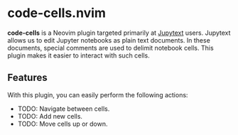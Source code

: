 code-cells.nvim
===============

**code-cells** is a Neovim plugin targeted primarily at
[Jupytext](https://jupytext.readthedocs.io/en/latest/) users. Jupytext allows
us to edit Jupyter notebooks as plain text documents. In these documents,
special comments are used to delimit notebook cells. This plugin makes it
easier to interact with such cells.

## Features

With this plugin, you can easily perform the following actions:

- TODO: Navigate between cells.
- TODO: Add new cells.
- TODO: Move cells up or down.
